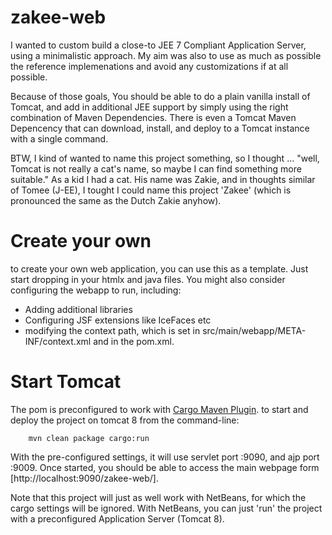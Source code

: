 # zakee-web

I wanted to custom build a close-to JEE 7 Compliant Application Server, using a 
minimalistic approach. My aim was also to use as much as possible the reference 
implemenations and avoid any customizations if at all possible.

Because of those goals, You should be able to do a plain vanilla install of Tomcat,
and add in additional JEE support by simply using the right combination of Maven
Dependencies. There is even a Tomcat Maven Depencency that can download, install,
and deploy to a Tomcat instance with a single command.

BTW, I kind of wanted to name this project something, so I thought ... "well, Tomcat
is not really a cat's name, so maybe I can find something more suitable."
As a kid I had a cat. His name was Zakie, and in thoughts similar of Tomee (J-EE), I 
tought I could name this project 'Zakee' (which is pronounced the same as the
Dutch Zakie anyhow).

# Create your own

to create your own web application, you can use this as a template. Just start dropping
in your htmlx and java files. You might also consider configuring the webapp to run,
including:
- Adding additional libraries
- Configuring JSF extensions like IceFaces etc
- modifying the context path, which is set in src/main/webapp/META-INF/context.xml and in
the pom.xml.

# Start Tomcat

The pom is preconfigured to work with [Cargo Maven Plugin](https://codehaus-cargo.github.io/cargo/Maven2+plugin.html). 
to start and deploy the project on tomcat 8 from the command-line:

```
    mvn clean package cargo:run
```

With the pre-configured settings, it will use servlet port :9090, and ajp port :9009. Once
started, you should be able to access the main webpage form [http://localhost:9090/zakee-web/].

Note that this project will just as well work with NetBeans, for which the cargo
settings will be ignored. With NetBeans, you can just 'run' the project with a 
preconfigured Application Server (Tomcat 8).

